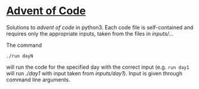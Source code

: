 # [Advent of Code](http://adventofcode.com/) 
Solutions to *advent of code* in python3. Each code file is self-contained and requires only the appropriate inputs, taken from the files in *inputs/...*

The command
```
./run dayN
```
will run the code for the specified day with the correct input (e.g. `run day1` will run *./day1* with input taken from *inputs/day1*). Input is given through command line arguments.
